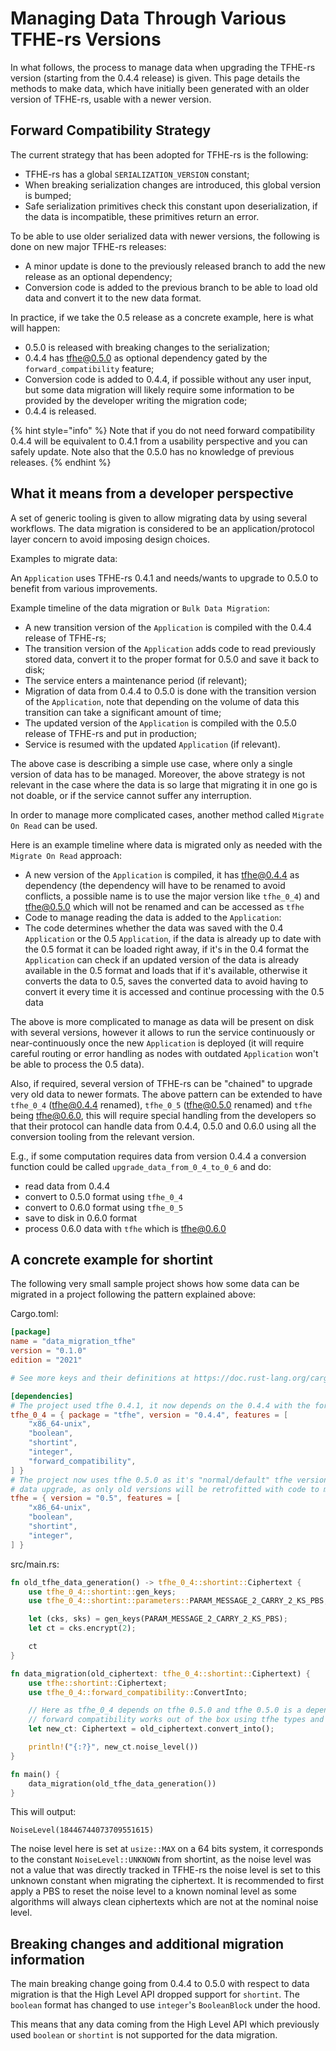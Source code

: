 # Managing Data Through Various TFHE-rs Versions

In what follows, the process to manage data when upgrading the TFHE-rs version (starting from the 0.4.4 release) is given. This page details the methods to make data, which have initially been generated with an older version of TFHE-rs, usable with a newer version.

## Forward Compatibility Strategy

The current strategy that has been adopted for TFHE-rs is the following:

- TFHE-rs has a global `SERIALIZATION_VERSION` constant;
- When breaking serialization changes are introduced, this global version is bumped;
- Safe serialization primitives check this constant upon deserialization, if the data is incompatible, these primitives return an error.

To be able to use older serialized data with newer versions, the following is done on new major TFHE-rs releases:

- A minor update is done to the previously released branch to add the new release as an optional dependency;
- Conversion code is added to the previous branch to be able to load old data and convert it to the new data format.

In practice, if we take the 0.5 release as a concrete example, here is what will happen:

- 0.5.0 is released with breaking changes to the serialization;
- 0.4.4 has tfhe@0.5.0 as optional dependency gated by the `forward_compatibility` feature;
- Conversion code is added to 0.4.4, if possible without any user input, but some data migration will likely require some information to be provided by the developer writing the migration code;
- 0.4.4 is released.

{% hint style="info" %}
Note that if you do not need forward compatibility 0.4.4 will be equivalent to 0.4.1 from a usability perspective and you can safely update.
Note also that the 0.5.0 has no knowledge of previous releases.
{% endhint %}

## What it means from a developer perspective

A set of generic tooling is given to allow migrating data by using several workflows. The data migration is considered to be an application/protocol layer concern to avoid imposing design choices.

Examples to migrate data:

An `Application` uses TFHE-rs 0.4.1 and needs/wants to upgrade to 0.5.0 to benefit from various improvements.

Example timeline of the data migration or `Bulk Data Migration`:
- A new transition version of the `Application` is compiled with the 0.4.4 release of TFHE-rs;
- The transition version of the `Application` adds code to read previously stored data, convert it to the proper format for 0.5.0 and save it back to disk;
- The service enters a maintenance period (if relevant);
- Migration of data from 0.4.4 to 0.5.0 is done with the transition version of the `Application`, note that depending on the volume of data this transition can take a significant amount of time;
- The updated version of the `Application` is compiled with the 0.5.0 release of TFHE-rs and put in production;
- Service is resumed with the updated `Application` (if relevant).

The above case is describing a simple use case, where only a single version of data has to be managed. Moreover, the above strategy is not relevant in the case where the data is so large that migrating it in one go is not doable, or if the service cannot suffer any interruption.

In order to manage more complicated cases, another method called `Migrate On Read` can be used.

Here is an example timeline where data is migrated only as needed with the `Migrate On Read` approach:
- A new version of the `Application` is compiled, it has tfhe@0.4.4 as dependency (the dependency will have to be renamed to avoid conflicts, a possible name is to use the major version like `tfhe_0_4`) and tfhe@0.5.0 which will not be renamed and can be accessed as `tfhe`
- Code to manage reading the data is added to the `Application`:
- The code determines whether the data was saved with the 0.4 `Application` or the 0.5 `Application`, if the data is already up to date with the 0.5 format it can be loaded right away, if it's in the 0.4 format the `Application` can check if an updated version of the data is already available in the 0.5 format and loads that if it's available, otherwise it converts the data to 0.5, saves the converted data to avoid having to convert it every time it is accessed and continue processing with the 0.5 data

The above is more complicated to manage as data will be present on disk with several versions, however it allows to run the service continuously or near-continuously once the new `Application` is deployed (it will require careful routing or error handling as nodes with outdated `Application` won't be able to process the 0.5 data).

Also, if required, several version of TFHE-rs can be "chained" to upgrade very old data to newer formats.
The above pattern can be extended to have `tfhe_0_4` (tfhe@0.4.4 renamed), `tfhe_0_5` (tfhe@0.5.0 renamed) and `tfhe` being tfhe@0.6.0, this will require special handling from the developers so that their protocol can handle data from 0.4.4, 0.5.0 and 0.6.0 using all the conversion tooling from the relevant version.

E.g., if some computation requires data from version 0.4.4 a conversion function could be called `upgrade_data_from_0_4_to_0_6` and do:

- read data from 0.4.4
- convert to 0.5.0 format using `tfhe_0_4`
- convert to 0.6.0 format using `tfhe_0_5`
- save to disk in 0.6.0 format
- process 0.6.0 data with `tfhe` which is tfhe@0.6.0

## A concrete example for shortint

The following very small sample project shows how some data can be migrated in a project following the pattern explained above:

Cargo.toml:

```toml
[package]
name = "data_migration_tfhe"
version = "0.1.0"
edition = "2021"

# See more keys and their definitions at https://doc.rust-lang.org/cargo/reference/manifest.html

[dependencies]
# The project used tfhe 0.4.1, it now depends on the 0.4.4 with the forward compatibility code
tfhe_0_4 = { package = "tfhe", version = "0.4.4", features = [
    "x86_64-unix",
    "boolean",
    "shortint",
    "integer",
    "forward_compatibility",
] }
# The project now uses tfhe 0.5.0 as it's "normal/default" tfhe version for all processing except
# data upgrade, as only old versions will be retrofitted with code to migrate code to newer versions
tfhe = { version = "0.5", features = [
    "x86_64-unix",
    "boolean",
    "shortint",
    "integer",
] }
```

src/main.rs:

```rust
fn old_tfhe_data_generation() -> tfhe_0_4::shortint::Ciphertext {
    use tfhe_0_4::shortint::gen_keys;
    use tfhe_0_4::shortint::parameters::PARAM_MESSAGE_2_CARRY_2_KS_PBS;

    let (cks, sks) = gen_keys(PARAM_MESSAGE_2_CARRY_2_KS_PBS);
    let ct = cks.encrypt(2);

    ct
}

fn data_migration(old_ciphertext: tfhe_0_4::shortint::Ciphertext) {
    use tfhe::shortint::Ciphertext;
    use tfhe_0_4::forward_compatibility::ConvertInto;

    // Here as tfhe_0_4 depends on tfhe 0.5.0 and tfhe 0.5.0 is a dependency of our project the
    // forward compatibility works out of the box using tfhe types and the tfhe_0_4 conversion code
    let new_ct: Ciphertext = old_ciphertext.convert_into();

    println!("{:?}", new_ct.noise_level())
}

fn main() {
    data_migration(old_tfhe_data_generation())
}
```

This will output:

```console
NoiseLevel(18446744073709551615)
```

The noise level here is set at `usize::MAX` on a 64 bits system, it corresponds to the constant `NoiseLevel::UNKNOWN` from shortint, as the noise level was not a value that was directly tracked in TFHE-rs the noise level is set to this unknown constant when migrating the ciphertext. It is recommended to first apply a PBS to reset the noise level to a known nominal level as some algorithms will always clean ciphertexts which are not at the nominal noise level.

## Breaking changes and additional migration information

The main breaking change going from 0.4.4 to 0.5.0 with respect to data migration is that the High Level API dropped support for `shortint`. The `boolean` format has changed to use `integer`'s `BooleanBlock` under the hood.

This means that any data coming from the High Level API which previously used `boolean` or `shortint` is not supported for the data migration.
